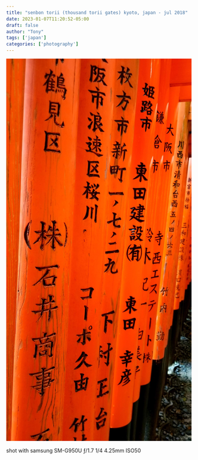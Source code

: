 ```yaml
---
title: "senbon torii (thousand torii gates) kyoto, japan - jul 2018"
date: 2023-01-07T11:20:52-05:00
draft: false
author: "Tony"
tags: ['japan']
categories: ['photography']
---
```

![high saturation, orange torii gates at senbon torii](/images/pictures/senbon-torii.jpg)

shot with samsung SM-G950U ƒ/1.7 1/4 4.25mm ISO50